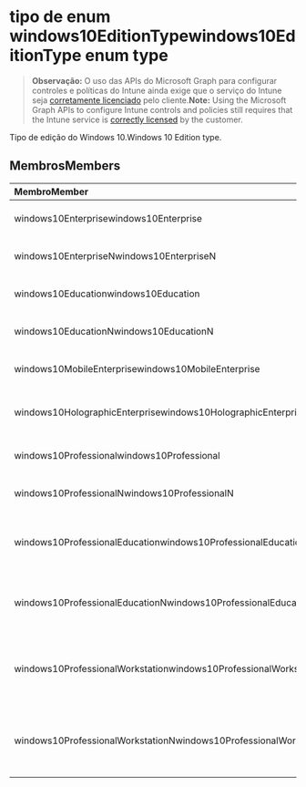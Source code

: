# <a name="windows10editiontype-enum-type"></a><span data-ttu-id="b6c5d-101">tipo de enum windows10EditionType</span><span class="sxs-lookup"><span data-stu-id="b6c5d-101">windows10EditionType enum type</span></span>

> <span data-ttu-id="b6c5d-102">**Observação:** O uso das APIs do Microsoft Graph para configurar controles e políticas do Intune ainda exige que o serviço do Intune seja [corretamente licenciado](https://go.microsoft.com/fwlink/?linkid=839381) pelo cliente.</span><span class="sxs-lookup"><span data-stu-id="b6c5d-102">**Note:** Using the Microsoft Graph APIs to configure Intune controls and policies still requires that the Intune service is [correctly licensed](https://go.microsoft.com/fwlink/?linkid=839381) by the customer.</span></span>

<span data-ttu-id="b6c5d-103">Tipo de edição do Windows 10.</span><span class="sxs-lookup"><span data-stu-id="b6c5d-103">Windows 10 Edition type.</span></span>
## <a name="members"></a><span data-ttu-id="b6c5d-104">Membros</span><span class="sxs-lookup"><span data-stu-id="b6c5d-104">Members</span></span>
|<span data-ttu-id="b6c5d-105">Membro</span><span class="sxs-lookup"><span data-stu-id="b6c5d-105">Member</span></span>|<span data-ttu-id="b6c5d-106">Valor</span><span class="sxs-lookup"><span data-stu-id="b6c5d-106">Value</span></span>|<span data-ttu-id="b6c5d-107">Descrição</span><span class="sxs-lookup"><span data-stu-id="b6c5d-107">Description</span></span>|
|:---|:---|:---|
|<span data-ttu-id="b6c5d-108">windows10Enterprise</span><span class="sxs-lookup"><span data-stu-id="b6c5d-108">windows10Enterprise</span></span>|<span data-ttu-id="b6c5d-109">0</span><span class="sxs-lookup"><span data-stu-id="b6c5d-109">0</span></span>|<span data-ttu-id="b6c5d-110">Windows 10 Enterprise</span><span class="sxs-lookup"><span data-stu-id="b6c5d-110">Windows 10 Enterprise</span></span>|
|<span data-ttu-id="b6c5d-111">windows10EnterpriseN</span><span class="sxs-lookup"><span data-stu-id="b6c5d-111">windows10EnterpriseN</span></span>|<span data-ttu-id="b6c5d-112">1</span><span class="sxs-lookup"><span data-stu-id="b6c5d-112">1</span></span>|<span data-ttu-id="b6c5d-113">Windows 10 EnterpriseN</span><span class="sxs-lookup"><span data-stu-id="b6c5d-113">Windows 10 EnterpriseN</span></span>|
|<span data-ttu-id="b6c5d-114">windows10Education</span><span class="sxs-lookup"><span data-stu-id="b6c5d-114">windows10Education</span></span>|<span data-ttu-id="b6c5d-115">2</span><span class="sxs-lookup"><span data-stu-id="b6c5d-115">2</span></span>|<span data-ttu-id="b6c5d-116">Windows 10 educação</span><span class="sxs-lookup"><span data-stu-id="b6c5d-116">Windows 10 Education</span></span>|
|<span data-ttu-id="b6c5d-117">windows10EducationN</span><span class="sxs-lookup"><span data-stu-id="b6c5d-117">windows10EducationN</span></span>|<span data-ttu-id="b6c5d-118">3</span><span class="sxs-lookup"><span data-stu-id="b6c5d-118">3</span></span>|<span data-ttu-id="b6c5d-119">Windows 10 EducationN</span><span class="sxs-lookup"><span data-stu-id="b6c5d-119">Windows 10 EducationN</span></span>|
|<span data-ttu-id="b6c5d-120">windows10MobileEnterprise</span><span class="sxs-lookup"><span data-stu-id="b6c5d-120">windows10MobileEnterprise</span></span>|<span data-ttu-id="b6c5d-121">4</span><span class="sxs-lookup"><span data-stu-id="b6c5d-121">4</span></span>|<span data-ttu-id="b6c5d-122">Enterprise móvel do Windows 10</span><span class="sxs-lookup"><span data-stu-id="b6c5d-122">Windows 10 Mobile Enterprise</span></span>|
|<span data-ttu-id="b6c5d-123">windows10HolographicEnterprise</span><span class="sxs-lookup"><span data-stu-id="b6c5d-123">windows10HolographicEnterprise</span></span>|<span data-ttu-id="b6c5d-124">5</span><span class="sxs-lookup"><span data-stu-id="b6c5d-124">5</span></span>|<span data-ttu-id="b6c5d-125">Empresa de holográfica Windows 10</span><span class="sxs-lookup"><span data-stu-id="b6c5d-125">Windows 10 Holographic Enterprise</span></span>|
|<span data-ttu-id="b6c5d-126">windows10Professional</span><span class="sxs-lookup"><span data-stu-id="b6c5d-126">windows10Professional</span></span>|<span data-ttu-id="b6c5d-127">6</span><span class="sxs-lookup"><span data-stu-id="b6c5d-127">6</span></span>|<span data-ttu-id="b6c5d-128">10 do Windows Professional</span><span class="sxs-lookup"><span data-stu-id="b6c5d-128">Windows 10 Professional</span></span>|
|<span data-ttu-id="b6c5d-129">windows10ProfessionalN</span><span class="sxs-lookup"><span data-stu-id="b6c5d-129">windows10ProfessionalN</span></span>|<span data-ttu-id="b6c5d-130">7</span><span class="sxs-lookup"><span data-stu-id="b6c5d-130">7</span></span>|<span data-ttu-id="b6c5d-131">Windows 10 ProfessionalN</span><span class="sxs-lookup"><span data-stu-id="b6c5d-131">Windows 10 ProfessionalN</span></span>|
|<span data-ttu-id="b6c5d-132">windows10ProfessionalEducation</span><span class="sxs-lookup"><span data-stu-id="b6c5d-132">windows10ProfessionalEducation</span></span>|<span data-ttu-id="b6c5d-133">8</span><span class="sxs-lookup"><span data-stu-id="b6c5d-133">8</span></span>|<span data-ttu-id="b6c5d-134">Treinamento de profissional de Windows 10</span><span class="sxs-lookup"><span data-stu-id="b6c5d-134">Windows 10 Professional Education</span></span>|
|<span data-ttu-id="b6c5d-135">windows10ProfessionalEducationN</span><span class="sxs-lookup"><span data-stu-id="b6c5d-135">windows10ProfessionalEducationN</span></span>|<span data-ttu-id="b6c5d-136">9</span><span class="sxs-lookup"><span data-stu-id="b6c5d-136">9</span></span>|<span data-ttu-id="b6c5d-137">EducationN profissional do Windows 10</span><span class="sxs-lookup"><span data-stu-id="b6c5d-137">Windows 10 Professional EducationN</span></span>|
|<span data-ttu-id="b6c5d-138">windows10ProfessionalWorkstation</span><span class="sxs-lookup"><span data-stu-id="b6c5d-138">windows10ProfessionalWorkstation</span></span>|<span data-ttu-id="b6c5d-139">10</span><span class="sxs-lookup"><span data-stu-id="b6c5d-139">10</span></span>|<span data-ttu-id="b6c5d-140">Windows 10 Professional para estações de trabalho</span><span class="sxs-lookup"><span data-stu-id="b6c5d-140">Windows 10 Professional for Workstations</span></span>|
|<span data-ttu-id="b6c5d-141">windows10ProfessionalWorkstationN</span><span class="sxs-lookup"><span data-stu-id="b6c5d-141">windows10ProfessionalWorkstationN</span></span>|<span data-ttu-id="b6c5d-142">11</span><span class="sxs-lookup"><span data-stu-id="b6c5d-142">11</span></span>|<span data-ttu-id="b6c5d-143">Windows 10 Professional para estações de trabalho N</span><span class="sxs-lookup"><span data-stu-id="b6c5d-143">Windows 10 Professional for Workstations N</span></span>|



